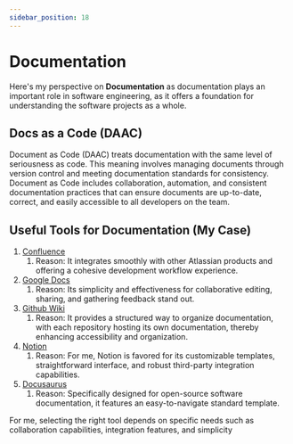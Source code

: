 ```yaml
---
sidebar_position: 18
---
```


# Documentation

Here's my perspective on **Documentation** as documentation plays an important role in software engineering, as it offers a foundation for understanding the software projects as a whole. 

## Docs as a Code (DAAC)

Document as Code (DAAC) treats documentation with the same level of seriousness as code. This meaning involves managing documents through version control and meeting documentation standards for consistency. Document as Code includes collaboration, automation, and consistent documentation practices that can ensure documents are up-to-date, correct, and easily accessible to all developers on the team.

## Useful Tools for Documentation (My Case)
1. [Confluence](https://www.atlassian.com/software/confluence)
   1. Reason: It integrates smoothly with other Atlassian products and offering a cohesive development workflow experience.
2. [Google Docs](https://www.google.com/docs/about/)
   1. Reason: Its simplicity and effectiveness for collaborative editing, sharing, and gathering feedback stand out.
3. [Github Wiki](https://docs.github.com/en/communities/documenting-your-project-with-wikis)
   1. Reason: It provides a structured way to organize documentation, with each repository hosting its own documentation, thereby enhancing accessibility and organization.
4. [Notion](https://www.notion.so/product)
   1. Reason: For me, Notion is favored for its customizable templates, straightforward interface, and robust third-party integration capabilities.
5. [Docusaurus](https://docusaurus.io/)
   1. Reason: Specifically designed for open-source software documentation, it features an easy-to-navigate standard template.

For me, selecting the right tool depends on specific needs such as collaboration capabilities, integration features, and simplicity
